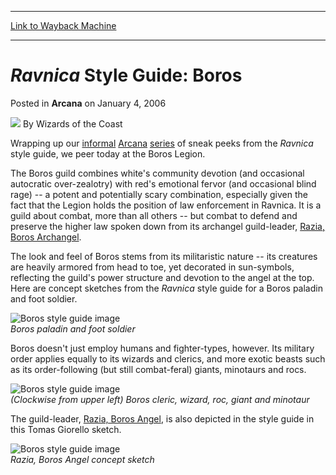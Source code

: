 
---
[Link to Wayback Machine](https://web.archive.org/web/20210919172716/https://magic.wizards.com/en/articles/archive/arcana/ravnica-style-guide-boros-2006-01-04)

[_metadata_:author]:- "Wizards of the Coast"
[_metadata_:description]:- "Wrapping up our informal Arcana series of sneak peeks from the Ravnica style guide, we peer today at the Boros Legion. The Boros guild combines white's community devotion (and occasional autocratic over-zealotry) with red's emotional fervor (and occasional blind rage) -- a potent and potentially scary combination, especially given the fact that the Legion holds the position of"
[_metadata_:generator]:- "Drupal 7 (http://drupal.org)"
[_metadata_:node]:- "597636"
[_metadata_:publish_date]:- "2006-01-04"
[_metadata_:source]:- "div-main-content"
[_metadata_:title]:- "Ravnica Style Guide: Boros"
[_metadata_:wayback_capture_timestamp]:- "2021-09-19 17:27:16"
[_metadata_:wayback_raw_url]:- "https://web.archive.org/web/20210919172716id_/https://magic.wizards.com/en/articles/archive/arcana/ravnica-style-guide-boros-2006-01-04"
[_metadata_:wayback_url]:- "https://magic.wizards.com/en/articles/archive/arcana/ravnica-style-guide-boros-2006-01-04"
---


*Ravnica* Style Guide: Boros
============================



 Posted in **Arcana**
 on January 4, 2006 






![](https://media.magic.wizards.com/styles/auth_small/public/images/person/wizards_author.jpg)
By Wizards of the Coast











Wrapping up our [informal](http://archive.wizards.com/Magic/Magazine/Article.aspx?x=mtgcom/arcana/919)
[Arcana](http://archive.wizards.com/Magic/Magazine/Article.aspx?x=mtgcom/arcana/936)
[series](http://archive.wizards.com/Magic/Magazine/Article.aspx?x=mtgcom/arcana/944) of sneak peeks from the *Ravnica* style guide, we peer today at the Boros Legion.


The Boros guild combines white's community devotion (and occasional autocratic over-zealotry) with red's emotional fervor (and occasional blind rage) -- a potent and potentially scary combination, especially given the fact that the Legion holds the position of law enforcement in Ravnica. It is a guild about combat, more than all others -- but combat to defend and preserve the higher law spoken down from its archangel guild-leader, [Razia, Boros Archangel](http://gatherer.wizards.com/Pages/Card/Details.aspx?&name=Razia%252C%2BBoros%2BArchangel). 


The look and feel of Boros stems from its militaristic nature -- its creatures are heavily armored from head to toe, yet decorated in sun-symbols, reflecting the guild's power structure and devotion to the angel at the top. Here are concept sketches from the *Ravnica* style guide for a Boros paladin and foot soldier. 


![Boros style guide image](https://media.magic.wizards.com/image_legacy_migration/magic/images/mtgcom/arcana300/985_boros1.jpg)  
*Boros paladin and foot soldier*


Boros doesn't just employ humans and fighter-types, however. Its military order applies equally to its wizards and clerics, and more exotic beasts such as its order-following (but still combat-feral) giants, minotaurs and rocs. 


![Boros style guide image](https://media.magic.wizards.com/image_legacy_migration/magic/images/mtgcom/arcana300/985_boros2.jpg)  
*(Clockwise from upper left) Boros cleric, wizard, roc, giant and minotaur*


The guild-leader, [Razia, Boros Angel](https://gatherer.wizards.com/Pages/Card/Details.aspx?name=Razia%2C+Boros+Angel), is also depicted in the style guide in this Tomas Giorello sketch.


![Boros style guide image](https://media.magic.wizards.com/image_legacy_migration/magic/images/mtgcom/arcana300/985_boros3.jpg)  
*Razia, Boros Angel concept sketch*








